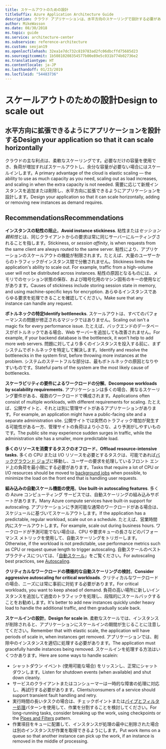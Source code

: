 ```yaml
---
title: スケールアウトのための設計
titleSuffix: Azure Application Architecture Guide
description: クラウド アプリケーションは、水平方向のスケーリングで設計する必要があります。
author: MikeWasson
ms.date: 08/30/2018
ms.topic: guide
ms.service: architecture-center
ms.subservice: reference-architecture
ms.custom: seojan19
ms.openlocfilehash: 32ea1e7dc732c819783ad2fc06dbcffd75685d23
ms.sourcegitcommit: 1b50810208354577b00e89e5c031b774b02736e2
ms.translationtype: HT
ms.contentlocale: ja-JP
ms.lasthandoff: 01/23/2019
ms.locfileid: "54483736"
---
```

# <a name="design-to-scale-out"></a><span data-ttu-id="b178b-103">スケールアウトのための設計</span><span class="sxs-lookup"><span data-stu-id="b178b-103">Design to scale out</span></span>

## <a name="design-your-application-so-that-it-can-scale-horizontally"></a><span data-ttu-id="b178b-104">水平方向に拡張できるようにアプリケーションを設計する</span><span class="sxs-lookup"><span data-stu-id="b178b-104">Design your application so that it can scale horizontally</span></span>

<span data-ttu-id="b178b-105">クラウドの主な利点は、柔軟なスケーリングです。必要なだけの容量を使用でき、負荷が増加すればスケールアウトし、余分な容量が必要ない場合にはスケールインします。</span><span class="sxs-lookup"><span data-stu-id="b178b-105">A primary advantage of the cloud is elastic scaling &mdash; the ability to use as much capacity as you need, scaling out as load increases, and scaling in when the extra capacity is not needed.</span></span> <span data-ttu-id="b178b-106">需要に応じて新規インスタンスを追加または削除し、水平方向に拡張できるようにアプリケーションを設計します。</span><span class="sxs-lookup"><span data-stu-id="b178b-106">Design your application so that it can scale horizontally, adding or removing new instances as demand requires.</span></span>

## <a name="recommendations"></a><span data-ttu-id="b178b-107">Recommendations</span><span class="sxs-lookup"><span data-stu-id="b178b-107">Recommendations</span></span>

<span data-ttu-id="b178b-108">**インスタンスの粘性の阻止**。</span><span class="sxs-lookup"><span data-stu-id="b178b-108">**Avoid instance stickiness**.</span></span> <span data-ttu-id="b178b-109">粘性または*セッション親和性*とは、同じクライアントからの要求は常に同じサーバーにルーティングされることを指します。</span><span class="sxs-lookup"><span data-stu-id="b178b-109">Stickiness, or *session affinity*, is when requests from the same client are always routed to the same server.</span></span> <span data-ttu-id="b178b-110">粘性により、アプリケーションのスケールアウトの機能が制限されます。たとえば、大量のユーザーからのトラフィックがインスタンス間で分散されません。</span><span class="sxs-lookup"><span data-stu-id="b178b-110">Stickiness limits the application's ability to scale out. For example, traffic from a high-volume user will not be distributed across instances.</span></span> <span data-ttu-id="b178b-111">粘性の原因となるものには、メモリでのセッション状態の保存、および暗号化用のマシン固有のキーの使用などがあります。</span><span class="sxs-lookup"><span data-stu-id="b178b-111">Causes of stickiness include storing session state in memory, and using machine-specific keys for encryption.</span></span> <span data-ttu-id="b178b-112">あらゆるインスタンスであらゆる要求を処理できることを確認してください。</span><span class="sxs-lookup"><span data-stu-id="b178b-112">Make sure that any instance can handle any request.</span></span>

<span data-ttu-id="b178b-113">**ボトルネックの特定**</span><span class="sxs-lookup"><span data-stu-id="b178b-113">**Identify bottlenecks**.</span></span> <span data-ttu-id="b178b-114">スケールアウトは、すべてのパフォーマンスの問題が修正されるマジックではありません。</span><span class="sxs-lookup"><span data-stu-id="b178b-114">Scaling out isn't a magic fix for every performance issue.</span></span> <span data-ttu-id="b178b-115">たとえば、バックエンドのデータベースがボトルネックである場合、Web サーバーを追加しても改善されません。</span><span class="sxs-lookup"><span data-stu-id="b178b-115">For example, if your backend database is the bottleneck, it won't help to add more web servers.</span></span> <span data-ttu-id="b178b-116">問題に対してより多くのインスタンスを投入する前に、まずシステムでボトルネックを特定して解決します。</span><span class="sxs-lookup"><span data-stu-id="b178b-116">Identify and resolve the bottlenecks in the system first, before throwing more instances at the problem.</span></span> <span data-ttu-id="b178b-117">システムのステートフルな部分は、最もボトルネックの原因となりやすいものです。</span><span class="sxs-lookup"><span data-stu-id="b178b-117">Stateful parts of the system are the most likely cause of bottlenecks.</span></span>

<span data-ttu-id="b178b-118">**スケーラビリティの要件によるワークロードの分解**。</span><span class="sxs-lookup"><span data-stu-id="b178b-118">**Decompose workloads by scalability requirements.**</span></span>  <span data-ttu-id="b178b-119">アプリケーションは多くの場合、異なるスケーリング要件がある、複数のワークロードで構成されます。</span><span class="sxs-lookup"><span data-stu-id="b178b-119">Applications often consist of multiple workloads, with different requirements for scaling.</span></span> <span data-ttu-id="b178b-120">たとえば、公開サイトと、それとは別に管理サイトがあるアプリケーションがあります。</span><span class="sxs-lookup"><span data-stu-id="b178b-120">For example, an application might have a public-facing site and a separate administration site.</span></span> <span data-ttu-id="b178b-121">公開サイトでは突然のトラフィック増加が発生する可能性がある一方、管理サイトの負荷はより小さな、より予測がしやすいものです。</span><span class="sxs-lookup"><span data-stu-id="b178b-121">The public site may experience sudden surges in traffic, while the administration site has a smaller, more predictable load.</span></span>

<span data-ttu-id="b178b-122">**多くのリソースを消費するタスクのオフロード**。</span><span class="sxs-lookup"><span data-stu-id="b178b-122">**Offload resource-intensive tasks.**</span></span> <span data-ttu-id="b178b-123">多くの CPU または I/O リソースを必要とするタスクは、可能であれば[バックグラウンド ジョブ][background-jobs]に移動し、ユーザーの要求を処理しているフロント エンド上の負荷を最小限にする必要があります。</span><span class="sxs-lookup"><span data-stu-id="b178b-123">Tasks that require a lot of CPU or I/O resources should be moved to [background jobs][background-jobs] when possible, to minimize the load on the front end that is handling user requests.</span></span>

<span data-ttu-id="b178b-124">**組み込みの自動スケール機能の使用**。</span><span class="sxs-lookup"><span data-stu-id="b178b-124">**Use built-in autoscaling features**.</span></span> <span data-ttu-id="b178b-125">多くの Azure コンピューティング サービスでは、自動スケーリングの組み込みサポートがあります。</span><span class="sxs-lookup"><span data-stu-id="b178b-125">Many Azure compute services have built-in support for autoscaling.</span></span> <span data-ttu-id="b178b-126">アプリケーションに予測可能な通常のワークロードがある場合は、スケジュールに基づいてスケールアウトします。</span><span class="sxs-lookup"><span data-stu-id="b178b-126">If the application has a predictable, regular workload, scale out on a schedule.</span></span> <span data-ttu-id="b178b-127">たとえば、営業時間内にスケールアウトします。</span><span class="sxs-lookup"><span data-stu-id="b178b-127">For example, scale out during business hours.</span></span> <span data-ttu-id="b178b-128">ワークロードが予測可能でない場合は、CPU や要求キューの長さなどのパフォーマンス メトリックを使用して、自動スケーリングをトリガーします。</span><span class="sxs-lookup"><span data-stu-id="b178b-128">Otherwise, if the workload is not predictable, use performance metrics such as CPU or request queue length to trigger autoscaling.</span></span> <span data-ttu-id="b178b-129">自動スケールのベスト プラクティスについては、「[自動スケール][autoscaling]」をご覧ください。</span><span class="sxs-lookup"><span data-stu-id="b178b-129">For autoscaling best practices, see [Autoscaling][autoscaling].</span></span>

<span data-ttu-id="b178b-130">**クリティカルなワークロードの積極的な自動スケーリングの検討**。</span><span class="sxs-lookup"><span data-stu-id="b178b-130">**Consider aggressive autoscaling for critical workloads**.</span></span> <span data-ttu-id="b178b-131">クリティカルなワークロードの場合、ニーズには常に事前に対処する必要があります。</span><span class="sxs-lookup"><span data-stu-id="b178b-131">For critical workloads, you want to keep ahead of demand.</span></span> <span data-ttu-id="b178b-132">負荷の高い場所に新しいインスタンスを追加して過度のトラフィックを処理し、段階的にスケールバックすることをお勧めします。</span><span class="sxs-lookup"><span data-stu-id="b178b-132">It's better to add new instances quickly under heavy load to handle the additional traffic, and then gradually scale back.</span></span>

<span data-ttu-id="b178b-133">**スケールインの設計**。</span><span class="sxs-lookup"><span data-stu-id="b178b-133">**Design for scale in**.</span></span>  <span data-ttu-id="b178b-134">柔軟なスケールでは、インスタンスが削除されると、アプリケーションにスケールインの期間が生じることに注意してください。</span><span class="sxs-lookup"><span data-stu-id="b178b-134">Remember that with elastic scale, the application will have periods of scale in, when instances get removed.</span></span> <span data-ttu-id="b178b-135">アプリケーションでは、削除中のインスタンスを適切に処理する必要があります。</span><span class="sxs-lookup"><span data-stu-id="b178b-135">The application must gracefully handle instances being removed.</span></span> <span data-ttu-id="b178b-136">スケールインを処理する方法はいくつかあります。</span><span class="sxs-lookup"><span data-stu-id="b178b-136">Here are some ways to handle scalein:</span></span>

- <span data-ttu-id="b178b-137">シャットダウン イベント (使用可能な場合) をリッスンし、正常にシャットダウンします。</span><span class="sxs-lookup"><span data-stu-id="b178b-137">Listen for shutdown events (when available) and shut down cleanly.</span></span>
- <span data-ttu-id="b178b-138">サービスのクライアントまたはコンシューマーは一時的な障害の処理に対応し、再試行する必要があります。</span><span class="sxs-lookup"><span data-stu-id="b178b-138">Clients/consumers of a service should support transient fault handling and retry.</span></span>
- <span data-ttu-id="b178b-139">実行時間の長いタスクの場合は、チェックポイントまたは[パイプとフィルター処理][pipes-filters-pattern]パターンを使用して、作業を分割することを検討してください。</span><span class="sxs-lookup"><span data-stu-id="b178b-139">For long-running tasks, consider breaking up the work, using checkpoints or the [Pipes and Filters][pipes-filters-pattern] pattern.</span></span>
- <span data-ttu-id="b178b-140">作業項目をキューに配置して、インスタンスが処理の最中に削除された場合は別のインスタンスが作業を取得できるようにします。</span><span class="sxs-lookup"><span data-stu-id="b178b-140">Put work items on a queue so that another instance can pick up the work, if an instance is removed in the middle of processing.</span></span>

<!-- links -->

[autoscaling]: ../../best-practices/auto-scaling.md
[background-jobs]: ../../best-practices/background-jobs.md
[pipes-filters-pattern]: ../../patterns/pipes-and-filters.md
